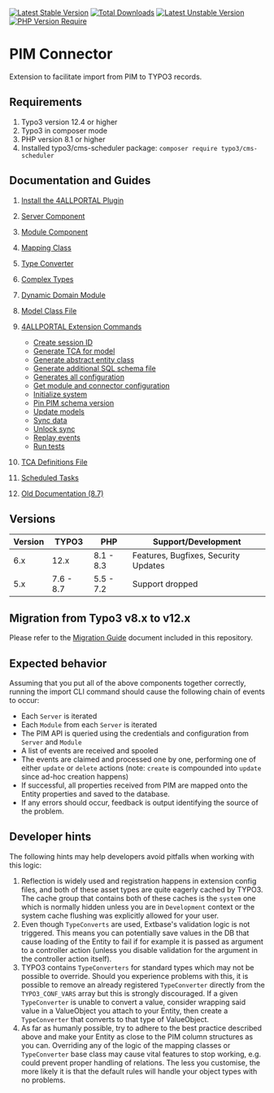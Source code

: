 [![Latest Stable Version](https://poser.pugx.org/crossmedia/fourallportal/v)](https://packagist.org/packages/crossmedia/fourallportal)
[![Total Downloads](https://poser.pugx.org/crossmedia/fourallportal/downloads)](https://packagist.org/packages/crossmedia/fourallportal)
[![Latest Unstable Version](https://poser.pugx.org/crossmedia/fourallportal/v/unstable)](https://packagist.org/packages/crossmedia/fourallportal)
[![PHP Version Require](https://poser.pugx.org/crossmedia/fourallportal/require/php)](https://packagist.org/packages/crossmedia/fourallportal)

PIM Connector
=============

Extension to facilitate import from PIM to TYPO3 records.

Requirements
-----------------------------------------

1. Typo3 version 12.4 or higher
2. Typo3 in composer mode
3. PHP version 8.1 or higher
4. Installed typo3/cms-scheduler package: `composer require typo3/cms-scheduler`

Documentation and Guides
------------

1. [Install the 4ALLPORTAL Plugin](./Documentation/installation.md)
2. [Server Component](./Documentation/setup.md#server-component)
3. [Module Component](./Documentation/setup.md#module-component)
4. [Mapping Class](./Documentation/setup.md#mapping-class)
5. [Type Converter](./Documentation/setup.md#type-converter)
6. [Complex Types](./Documentation/setup.md#complex-types)
7. [Dynamic Domain Module](./Documentation/setup.md#dynamic-domain-module)
8. [Model Class File](./Documentation/setup.md#model-class-file)
9. [4ALLPORTAL Extension Commands](./Documentation/commands.md)

    - [Create session ID](./Documentation/commands.md#create-session)
    - [Generate TCA for model](./Documentation/commands.md#generate-tca-for-model)
    - [Generate abstract entity class](./Documentation/commands.md#generate-abstract-entity-class)
    - [Generate additional SQL schema file](./Documentation/commands.md#generate-additional-sql-schema-file)
    - [Generates all configuration](./Documentation/commands.md#generates-all-configuration)
    - [Get module and connector configuration](./Documentation/commands.md#get-module-and-connector-configuration)
    - [Initialize system](./Documentation/commands.md#initialize-system)
    - [Pin PIM schema version](./Documentation/commands.md#pin-pim-schema-version)
    - [Update models](./Documentation/commands.md#update-models)
    - [Sync data](./Documentation/commands.md#sync-data)
    - [Unlock sync](./Documentation/commands.md#unlock-sync)
    - [Replay events](./Documentation/commands.md#replay-events)
    - [Run tests](./Documentation/commands.md#run-tests)

10. [TCA Definitions File](./Documentation/setup.md#tca-definitions-file)
11. [Scheduled Tasks](./Documentation/setup.md#scheduled-tasks)
12. [Old Documentation (8.7)](./Documentation/oldDoccumentation.md)

Versions
-----------------------------------------

| Version | TYPO3     | PHP       | Support/Development                  |
|---------|-----------|-----------|--------------------------------------|
| 6.x     | 12.x      | 8.1 - 8.3 | Features, Bugfixes, Security Updates |
| 5.x     | 7.6 - 8.7 | 5.5 - 7.2 | Support dropped                      |

Migration from Typo3 v8.x to v12.x
-----------------------------------------

Please refer to the [Migration Guide](./Documentation/migration.md) document included in this
repository.


Expected behavior
-----------------

Assuming that you put all of the above components together correctly, running the import
CLI command should cause the following chain of events to occur:

* Each `Server` is iterated
* Each `Module` from each `Server` is iterated
* The PIM API is queried using the credentials and configuration from `Server` and `Module`
* A list of events are received and spooled
* The events are claimed and processed one by one, performing one of either `update` or
  `delete` actions (note: `create` is compounded into `update` since ad-hoc creation happens)
* If successful, all properties received from PIM are mapped onto the Entity properties
  and saved to the database.
* If any errors should occur, feedback is output identifying the source of the problem.

Developer hints
---------------

The following hints may help developers avoid pitfalls when working with this logic:

1. Reflection is widely used and registration happens in extension config files, and both
   of these asset types are quite eagerly cached by TYPO3. The cache group that contains
   both of these caches is the `system` one which is normally hidden unless you are in
   `Development` context or the system cache flushing was explicitly allowed for your user.
2. Even though `TypeConverts` are used, Extbase's validation logic is not triggered. This
   means you can potentially save values in the DB that cause loading of the Entity to fail
   if for example it is passed as argument to a controller action (unless you disable
   validation for the argument in the controller action itself).
3. TYPO3 contains `TypeConverters` for standard types which may not be possible to override.
   Should you experience problems with this, it is possible to remove an already registered
   `TypeConverter` directly from the `TYPO3_CONF_VARS` array but this is strongly discouraged.
   If a given `TypeConverter` is unable to convert a value, consider wrapping said value
   in a ValueObject you attach to your Entity, then create a `TypeConverter` that converts
   to that type of ValueObject.
4. As far as humanly possible, try to adhere to the best practice described above and make
   your Entity as close to the PIM column structures as you can. Overriding any of the logic
   of the mapping classes or `TypeConverter` base class may cause vital features to stop
   working, e.g. could prevent proper handling of relations. The less you customise, the more
   likely it is that the default rules will handle your object types with no problems.

